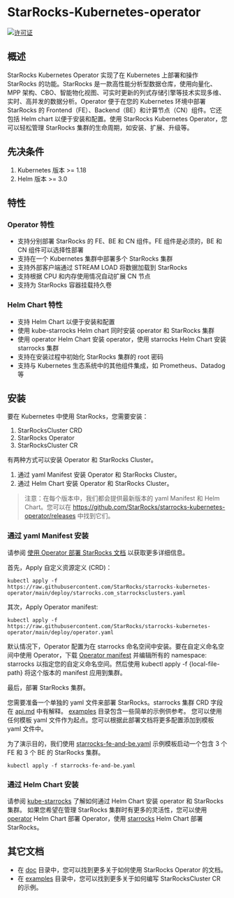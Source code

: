 # StarRocks-Kubernetes-operator

[![许可证](https://img.shields.io/badge/License-Apache%202.0-blue.svg)](https://opensource.org/licenses/Apache-2.0)

## 概述

StarRocks Kubernetes Operator 实现了在 Kubernetes 上部署和操作 StarRocks 的功能。StarRocks 是一款高性能分析型数据仓库，使用向量化、MPP
架构、CBO、智能物化视图、可实时更新的列式存储引擎等技术实现多维、实时、高并发的数据分析。Operator 便于在您的 Kubernetes 环境中部署
StarRocks 的 Frontend（FE）、Backend（BE）和计算节点（CN）组件。它还包括 Helm chart 以便于安装和配置。使用 StarRocks Kubernetes
Operator，您可以轻松管理 StarRocks 集群的生命周期，如安装、扩展、升级等。

## 先决条件

1. Kubernetes 版本 >= 1.18
2. Helm 版本 >= 3.0

## 特性

### Operator 特性

- 支持分别部署 StarRocks 的 FE、BE 和 CN 组件。FE 组件是必须的，BE 和 CN 组件可以选择性部署
- 支持在一个 Kubernetes 集群中部署多个 StarRocks 集群
- 支持外部客户端通过 STREAM LOAD 将数据加载到 StarRocks
- 支持根据 CPU 和内存使用情况自动扩展 CN 节点
- 支持为 StarRocks 容器挂载持久卷

### Helm Chart 特性

- 支持 Helm Chart 以便于安装和配置
- 使用 kube-starrocks Helm chart 同时安装 operator 和 StarRocks 集群
- 使用 operator Helm Chart 安装 operator，使用 starrocks Helm Chart 安装 starrocks 集群
- 支持在安装过程中初始化 StarRocks 集群的 root 密码
- 支持与 Kubernetes 生态系统中的其他组件集成，如 Prometheus、Datadog 等

## 安装

要在 Kubernetes 中使用 StarRocks，您需要安装：

1. StarRocksCluster CRD
2. StarRocks Operator
3. StarRocksCluster CR

有两种方式可以安装 Operator 和 StarRocks Cluster。

1. 通过 yaml Manifest 安装 Operator 和 StarRocks Cluster。
2. 通过 Helm Chart 安装 Operator 和 StarRocks Cluster。

> 注意：在每个版本中，我们都会提供最新版本的 yaml Manifest 和 Helm
> Chart。您可以在 https://github.com/StarRocks/starrocks-kubernetes-operator/releases 中找到它们。

### 通过 yaml Manifest 安装

请参阅 [使用 Operator 部署 StarRocks 文档](./doc/deploy_starrocks_with_operator_howto.md) 以获取更多详细信息。

首先，Apply 自定义资源定义 (CRD)：

```console
kubectl apply -f https://raw.githubusercontent.com/StarRocks/starrocks-kubernetes-operator/main/deploy/starrocks.com_starrocksclusters.yaml
```

其次，Apply Operator manifest:

```console
kubectl apply -f https://raw.githubusercontent.com/StarRocks/starrocks-kubernetes-operator/main/deploy/operator.yaml
```

默认情况下，Operator 配置为在 starrocks 命名空间中安装。要在自定义命名空间中使用
Operator，下载 [Operator manifest](https://raw.githubusercontent.com/StarRocks/starrocks-kubernetes-operator/main/deploy/operator.yaml)
并编辑所有的 namespace: starrocks 以指定您的自定义命名空间。然后使用 kubectl apply -f {local-file-path} 将这个版本的
manifest 应用到集群。

最后，部署 StarRocks 集群。

您需要准备一个单独的 yaml 文件来部署 StarRocks。starrocks 集群 CRD 字段在 [api.md](./doc/api.md)
中有解释。 [examples](./examples/starrocks) 目录包含一些简单的示例供参考。 您可以使用任何模板 yaml
文件作为起点。您可以根据此部署文档将更多配置添加到模板 yaml 文件中。

为了演示目的，我们使用 [starrocks-fe-and-be.yaml](./examples/starrocks/starrocks-fe-and-be.yaml) 示例模板启动一个包含 3 个
FE 和 3 个 BE 的 StarRocks 集群。

```console
kubectl apply -f starrocks-fe-and-be.yaml
```

### 通过 Helm Chart 安装

请参阅 [kube-starrocks](./helm-charts/charts/kube-starrocks/README.md) 了解如何通过 Helm Chart 安装 operator 和
StarRocks 集群。 如果您希望在管理 StarRocks
集群时有更多的灵活性，您可以使用 [operator](./helm-charts/charts/kube-starrocks/charts/operator) Helm Chart 部署
Operator，使用  [starrocks](./helm-charts/charts/kube-starrocks/charts/starrocks) Helm Chart 部署 StarRocks。

## 其它文档

- 在 [doc](./doc) 目录中，您可以找到更多关于如何使用 StarRocks Operator 的文档。
- 在 [examples](./examples/starrocks) 目录中，您可以找到更多关于如何编写 StarRocksCluster CR 的示例。
